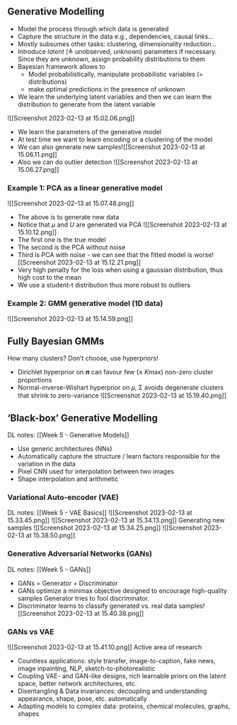 
## Generative Modelling

- Model the process through which data is generated 
- Capture the structure in the data e.g., dependencies, causal links… 
- Mostly subsumes other tasks: clustering, dimensionality reduction…
- Introduce *latent* (≜ unobserved, unknown) parameters if necessary. Since they are unknown, assign probability distributions to them 
- Bayesian framework allows to 
	- Model probabilistically, manipulate probabilistic variables (= distributions)
	- make optimal predictions in the presence of unknown
- We learn the underlying latent variables and then we can learn the distribution to generate from the latent variable

![[Screenshot 2023-02-13 at 15.02.06.png]]
- We learn the parameters of the generative model
- At test time we want to learn encoding or a clustering of the model 
- We can also generate new samples![[Screenshot 2023-02-13 at 15.06.11.png]]
- Also we can do outlier detection ![[Screenshot 2023-02-13 at 15.06.27.png]]
### Example 1: PCA as a linear generative model
![[Screenshot 2023-02-13 at 15.07.48.png]]
- The above is to generate new data 
- Notice that $\mu$ and $U$ are generated via PCA ![[Screenshot 2023-02-13 at 15.10.12.png]]
- The first one is the true model 
- The second is the PCA without noise 
- Third is PCA with noise - we can see that the fitted model is worse![[Screenshot 2023-02-13 at 15.12.21.png]]
- Very high penalty for the loss when using a gaussian distribution, thus high cost to the mean
- We use a student-t distribution thus more robust to outliers

### Example 2: GMM generative model (1D data)
![[Screenshot 2023-02-13 at 15.14.59.png]]

## Fully Bayesian GMMs
How many clusters? Don’t choose, use hyperpriors! 
- Dirichlet hyperprior on 𝝅 can favour few (≤ 𝐾max) non-zero cluster proportions 
- Normal-inverse-Wishart hyperprior on 𝜇, Σ avoids degenerate clusters that shrink to zero-variance
![[Screenshot 2023-02-13 at 15.19.40.png]]

## ‘Black-box’ Generative Modelling
DL notes: [[Week 5 - Generative Models]]

- Use generic architectures (NNs) 
- Automatically capture the structure / learn factors responsible for the variation in the data
- Pixel CNN used for interpolation between two images 
- Shape interpolation and arithmetic 

### Variational Auto-encoder (VAE)
DL notes: [[Week 5 - VAE Basics]]
![[Screenshot 2023-02-13 at 15.33.45.png]]
![[Screenshot 2023-02-13 at 15.34.13.png]]
Generating new samples 
![[Screenshot 2023-02-13 at 15.34.25.png]]
![[Screenshot 2023-02-13 at 15.38.50.png]]

### Generative Adversarial Networks (GANs)
DL notes:  [[Week 5 - GANs]]

- GANs = Generator + Discriminator
- GANs optimize a minimax objective designed to encourage high-quality samples Generator tries to fool discriminator.
- Discriminator learns to classify generated vs. real data samples![[Screenshot 2023-02-13 at 15.40.38.png]]

### GANs vs VAE
![[Screenshot 2023-02-13 at 15.41.10.png]]
Active area of research 
- Countless applications: style transfer, image-to-caption, fake news, image inpainting, NLP, sketch-to-photorealistic 
- Coupling VAE- and GAN-like designs, rich learnable priors on the latent space, better network architectures, etc. 
- Disentangling & Data invariances: decoupling and understanding appearance, shape, pose, etc. automatically 
- Adapting models to complex data: proteins, chemical molecules, graphs, shapes